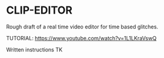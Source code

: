 # CLIP-EDITOR
Rough draft of a real time video editor for time based glitches.


TUTORIAL: https://www.youtube.com/watch?v=1L1LKraVswQ

Written instructions TK
